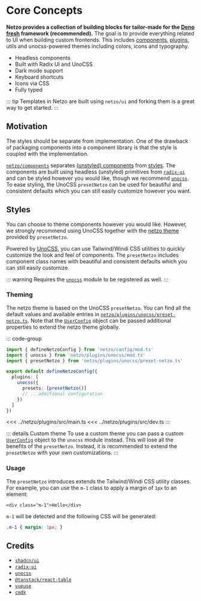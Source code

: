 # Core Concepts

**Netzo provides a collection of building blocks for tailor-made for the [Deno fresh](https://fresh.deno.dev/) framework (**recommended**).** The goal is to provide everything related to UI when building custom frontends. This includes [components](/docs/framework/components), [plugins](/docs/framework/plugins), utils and unocss-powered themes including colors, icons and typography.

- Headless components
- Built with Radix UI and UnoCSS
- Dark mode support
- Keyboard shortcuts
- Icons via CSS
- Fully typed

::: tip Templates in Netzo are built using `netzo/ui` and forking them is a great way to get started.
:::

## Motivation

The styles should be separate from implementation. One of the drawback of packaging components into a component library is that the style is coupled with the implementation.

[`netzo/components`](/docs/framework/components) separates [(unstyled) components](#components) from [styles](#styles). The components are built using headless (unstyled) primitives from [`radix-ui`](https://www.radix-ui.com/) and can be styled however you would like, though we recommend [`unocss`](https://unocss.dev/). To ease styling, the UnoCSS `presetNetzo` can be used for beautiful and consistent defaults which you can still easily customize however you want.

<!-- ## Getting Started

Coming soon...

### Installation

Coming soon... -->

## Styles

You can choose to theme components however you would like. However, we strongly recommend using UnoCSS together with the [netzo theme](#theming) provided by `presetNetzo`.

Powered by [UnoCSS](https://github.com/antfu/unocss), you can use Tailwind/Windi CSS utilities to quickly customize the look and feel of components. The `presetNetzo` includes component class names with beautiful and consistent defaults which you can still easily customize.

::: warning Requires the [`unocss`](/docs/framework/plugins/unocss) module to be registered as well.
:::

### Theming

The netzo theme is based on the UnoCSS `presetNetzo`. You can find all the default values and available entries in [`netzo/plugins/unocss/preset-netzo.ts`](https://github.com/netzo/netzo/blob/main/lib/unocss/preset-netzo.ts). Note that the [`UserConfig`](https://unocss.dev/config) object can be passed additional properties to extend the netzo theme globally.

::: code-group
```ts [netzo.config.ts]
import { defineNetzoConfig } from 'netzo/config/mod.ts'
import { unocss } from 'netzo/plugins/unocss/mod.ts'
import { presetNetzo } from 'netzo/plugins/unocss/preset-netzo.ts'

export default defineNetzoConfig({
  plugins: [
    unocss({
      presets: [presetNetzo()]
      // ...additional configuration
    })
  ]
})
```
<<< ../netzo/plugins/src/main.ts
<<< ../netzo/plugins/src/dev.ts
:::

::: details Custom theme
To use a custom theme you can pass a custom [`UserConfig`](https://unocss.dev/config) object to the `unocss` module instead. This will lose all the benefits of the `presetNetzo`. Instead, it is recommended to extend the `presetNetzo` with your own customizations.
:::

### Usage

The `presetNetzo` introduces extends the Tailwind/Windi CSS utility classes. For example, you can use the `m-1` class to apply a margin of `1px` to an element:

```tsx
<div class="m-1">Hello</div>
```

`m-1` will be detected and the following CSS will be generated:

```css
.m-1 { margin: 1px; }
```

## Credits

- [`shadcn/ui`](https://ui.shadcn.com/)
- [`radix-ui`](https://www.radix-ui.com/)
- [`unocss`](https://unocss.dev/)
- [`@tanstack/react-table`](https://tanstack.com/table/v8)
- [`vueuse`](https://vueuse.org/)
- [`cmdk`](https://cmdk.paco.me/)
